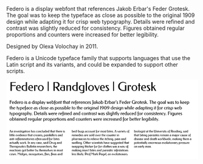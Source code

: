 Federo is a display webfont that references Jakob Erbar's Feder Grotesk. The goal was to keep the typeface as close as possible to the original 1909 design while adapting it for crisp web typography. Details were refined and contrast was slightly reduced for consistency. Figures obtained regular proportions and counters were increased for better legibility.

Designed by Olexa Volochay in 2011. 

Federo is a Unicode typeface family that supports 
languages that use the Latin script and its variants, and 
could be expanded to support other scripts.

![Federo Font](src/sample.png)
